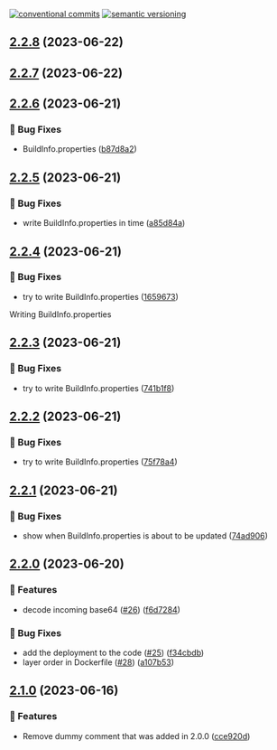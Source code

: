 [![conventional commits](https://img.shields.io/badge/conventional%20commits-1.0.0-yellow.svg)](https://conventionalcommits.org) [![semantic versioning](https://img.shields.io/badge/semantic%20versioning-2.0.0-green.svg)](https://semver.org)

## [2.2.8](https://github.com/Sudwest-Fryslan/WebformulierenVerwerker/compare/v2.2.7...v2.2.8) (2023-06-22)

## [2.2.7](https://github.com/Sudwest-Fryslan/WebformulierenVerwerker/compare/v2.2.6...v2.2.7) (2023-06-22)

## [2.2.6](https://github.com/Sudwest-Fryslan/WebformulierenVerwerker/compare/v2.2.5...v2.2.6) (2023-06-21)


### 🐛 Bug Fixes

* BuildInfo.properties ([b87d8a2](https://github.com/Sudwest-Fryslan/WebformulierenVerwerker/commit/b87d8a273b5b97e1c20706f64a4fb18133440147))

## [2.2.5](https://github.com/Sudwest-Fryslan/WebformulierenVerwerker/compare/v2.2.4...v2.2.5) (2023-06-21)


### 🐛 Bug Fixes

* write BuildInfo.properties in time ([a85d84a](https://github.com/Sudwest-Fryslan/WebformulierenVerwerker/commit/a85d84ad1a247fda66e7ecbe233140bd7f6e0ac9))

## [2.2.4](https://github.com/Sudwest-Fryslan/WebformulierenVerwerker/compare/v2.2.3...v2.2.4) (2023-06-21)


### 🐛 Bug Fixes

* try to write BuildInfo.properties ([1659673](https://github.com/Sudwest-Fryslan/WebformulierenVerwerker/commit/16596739c8dcbd707fd94730404ae838c052288b))



Writing BuildInfo.properties

## [2.2.3](https://github.com/Sudwest-Fryslan/WebformulierenVerwerker/compare/v2.2.2...v2.2.3) (2023-06-21)


### 🐛 Bug Fixes

* try to write BuildInfo.properties ([741b1f8](https://github.com/Sudwest-Fryslan/WebformulierenVerwerker/commit/741b1f80effdb0b9fb16d7dfd8a5e5e837330e65))

## [2.2.2](https://github.com/Sudwest-Fryslan/WebformulierenVerwerker/compare/v2.2.1...v2.2.2) (2023-06-21)


### 🐛 Bug Fixes

* try to write BuildInfo.properties ([75f78a4](https://github.com/Sudwest-Fryslan/WebformulierenVerwerker/commit/75f78a459a689538af87fab85862294d2a0a28aa))

## [2.2.1](https://github.com/Sudwest-Fryslan/WebformulierenVerwerker/compare/v2.2.0...v2.2.1) (2023-06-21)


### 🐛 Bug Fixes

* show when BuildInfo.properties is about to be updated ([74ad906](https://github.com/Sudwest-Fryslan/WebformulierenVerwerker/commit/74ad9064ccbf442d150201d3cc57408e92aa1b17))

## [2.2.0](https://github.com/Sudwest-Fryslan/WebformulierenVerwerker/compare/v2.1.0...v2.2.0) (2023-06-20)


### 🍕 Features

* decode incoming base64 ([#26](https://github.com/Sudwest-Fryslan/WebformulierenVerwerker/issues/26)) ([f6d7284](https://github.com/Sudwest-Fryslan/WebformulierenVerwerker/commit/f6d7284456e240896f14c4c7683e60e85c165df5))


### 🐛 Bug Fixes

* add the deployment to the code ([#25](https://github.com/Sudwest-Fryslan/WebformulierenVerwerker/issues/25)) ([f34cbdb](https://github.com/Sudwest-Fryslan/WebformulierenVerwerker/commit/f34cbdbb6fe5992450c1086b423d26fca2b28173))
* layer order in Dockerfile ([#28](https://github.com/Sudwest-Fryslan/WebformulierenVerwerker/issues/28)) ([a107b53](https://github.com/Sudwest-Fryslan/WebformulierenVerwerker/commit/a107b531fff87ad56119cfea8635488acc64bddf))

## [2.1.0](https://github.com/Sudwest-Fryslan/WebformulierenVerwerker/compare/v2.0.0...v2.1.0) (2023-06-16)


### 🍕 Features

* Remove dummy comment that was added in 2.0.0 ([cce920d](https://github.com/Sudwest-Fryslan/WebformulierenVerwerker/commit/cce920d3ec2a3a3924d2c748ebfefe08c0223936))
